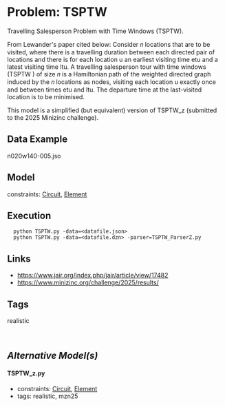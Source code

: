 # Problem: TSPTW

Travelling Salesperson Problem with Time Windows (TSPTW).

From Lewander's paper cited below: Consider 𝑛 locations that are to be visited, where there is a travelling duration between each directed
pair of locations and there is for each location u an earliest visiting time etu and a latest visiting time ltu.
A travelling salesperson tour with time windows (TSPTW ) of size 𝑛 is a Hamiltonian path of the weighted directed graph induced by the 𝑛 locations as nodes,
visiting each location u exactly once and between times etu and ltu.
The departure time at the last-visited location is to be minimised.

This model is a simplified (but equivalent) version of TSPTW_z (submitted to the 2025 Minizinc challenge).

## Data Example
  n020w140-005.jso

## Model
  constraints: [Circuit](https://pycsp.org/documentation/constraints/Circuit), [Element](https://pycsp.org/documentation/constraints/Element)

## Execution
```
  python TSPTW.py -data=<datafile.json>
  python TSPTW.py -data=<datafile.dzn> -parser=TSPTW_ParserZ.py
```

## Links
  - https://www.jair.org/index.php/jair/article/view/17482
  - https://www.minizinc.org/challenge/2025/results/

## Tags
  realistic

<br />

## _Alternative Model(s)_

#### TSPTW_z.py
 - constraints: [Circuit](https://pycsp.org/documentation/constraints/Circuit), [Element](https://pycsp.org/documentation/constraints/Element)
 - tags: realistic, mzn25
